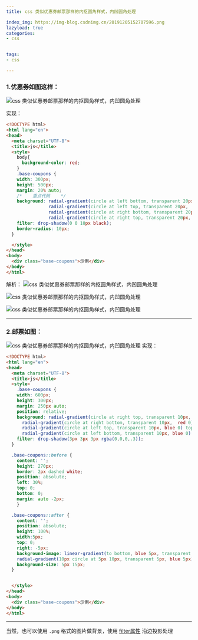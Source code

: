 ```yaml
---
title: css 类似优惠券邮票那样的内抠圆角样式，内凹圆角处理

index_img: https://img-blog.csdnimg.cn/20191205152707596.png
lazyload: true
categories:
- css


tags:
- css

---
```





### 1.优惠券如图这样：
![css 类似优惠券邮票那样的内抠圆角样式，内凹圆角处理](https://img-blog.csdnimg.cn/20191205152707596.png)

实现：

```html
<!DOCTYPE html>
<html lang="en">
<head>
  <meta charset="UTF-8">
  <title>js</title>
  <style>
    body{
      background-color: red;
    }
    .base-coupons {
    width: 300px;
    height: 500px;
    margin: 20% auto;
    /*    重点代码    */
    background: radial-gradient(circle at left bottom, transparent 20px,  white 0) top left / 50% 70% no-repeat,
		        radial-gradient(circle at left top, transparent 20px,  white 0) bottom left /50% 31% no-repeat,
		        radial-gradient(circle at right bottom, transparent 20px, white 0) top right /50% 70% no-repeat,
		        radial-gradient(circle at right top, transparent 20px, white 0) bottom right /50% 31% no-repeat;
    filter: drop-shadow(0 0 10px black);
    border-radius: 10px;
  }

  </style>
</head>
<body>
  <div class="base-coupons">示例</div>
</body>
</html>
```
解析：
![css 类似优惠券邮票那样的内抠圆角样式，内凹圆角处理](https://img-blog.csdnimg.cn/20191205153614380.png)

![css 类似优惠券邮票那样的内抠圆角样式，内凹圆角处理](https://img-blog.csdnimg.cn/20191205153955882.png)

![css 类似优惠券邮票那样的内抠圆角样式，内凹圆角处理](https://img-blog.csdnimg.cn/20191205154114467.png)


---
### 2.邮票如图：
![css 类似优惠券邮票那样的内抠圆角样式，内凹圆角处理](https://img-blog.csdnimg.cn/20191205155930505.png)
实现：

```html
<!DOCTYPE html>
<html lang="en">
<head>
  <meta charset="UTF-8">
  <title>js</title>
  <style>
    .base-coupons {
    width: 600px;
    height: 300px;
    margin: 250px auto;
    position: relative;
    background: radial-gradient(circle at right top, transparent 10px,  red 0) top left / 30% 51% no-repeat,
      radial-gradient(circle at right bottom, transparent 10px,  red 0) bottom left /30% 51% no-repeat,
      radial-gradient(circle at left top, transparent 10px, blue 0) top right /70% 51% no-repeat,
      radial-gradient(circle at left bottom, transparent 10px, blue 0) bottom right /70% 51% no-repeat;
    filter: drop-shadow(3px 3px 3px rgba(0,0,0,.3));
  }

  .base-coupons::before {
    content: '';
    height: 270px;
    border: 2px dashed white;
    position: absolute;
    left: 30%;
    top: 0;
    bottom: 0;
    margin: auto -2px;
    }

  .base-coupons::after {
    content: '';
    position: absolute;
    height: 100%;
    width:5px;
    top: 0;
    right: -5px;
    background-image: linear-gradient(to bottom, blue 5px, transparent 5px, transparent),
    radial-gradient(10px circle at 5px 10px, transparent 5px, blue 5px);
    background-size: 5px 15px;
  }


  </style>
</head>
<body>
  <div class="base-coupons">示例</div>
</body>
</html>
```


---
当然，也可以使用 `.png` 格式的图片做背景，使用 [filter属性](https://blog.csdn.net/qq_42618566/article/details/104279168) 沿边投影处理





